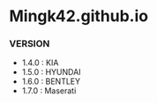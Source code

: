 # Mingk42.github.io

### VERSION
- 1.4.0 : KIA
- 1.5.0 : HYUNDAI
- 1.6.0 : BENTLEY
- 1.7.0 : Maserati
